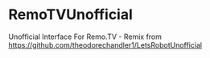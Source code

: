 # RemoTVUnofficial
Unofficial Interface For Remo.TV - Remix from https://github.com/theodorechandler1/LetsRobotUnofficial
